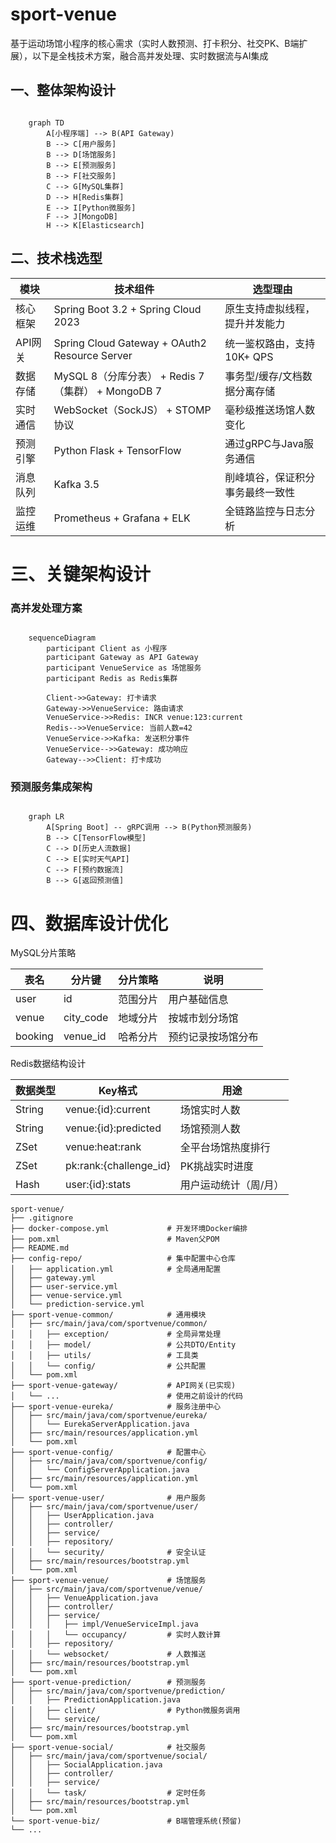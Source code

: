 # sport-venue
基于运动场馆小程序的核心需求（实时人数预测、打卡积分、社交PK、B端扩展），以下是全栈技术方案，融合高并发处理、实时数据流与AI集成


## 一、整体架构设计
```mermaid

    graph TD
        A[小程序端] --> B(API Gateway)
        B --> C[用户服务]
        B --> D[场馆服务]
        B --> E[预测服务]
        B --> F[社交服务]
        C --> G[MySQL集群]
        D --> H[Redis集群]
        E --> I[Python微服务]
        F --> J[MongoDB]
        H --> K[Elasticsearch]
```

## 二、技术栈选型
| 模块	 | 技术组件                                          |选型理由|
|----|----|----|
| 核心框架	 | Spring Boot 3.2 + Spring Cloud 2023	          | 原生支持虚拟线程，提升并发能力 |
| API网关	 | Spring Cloud Gateway + OAuth2 Resource Server | 	统一鉴权路由，支持10K+ QPS |
| 数据存储	 | MySQL 8（分库分表） + Redis 7（集群） + MongoDB 7       | 	事务型/缓存/文档数据分离存储|
| 实时通信	 | WebSocket（SockJS） + STOMP协议	                  | 毫秒级推送场馆人数变化|
| 预测引擎	 | Python Flask + TensorFlow	                    | 通过gRPC与Java服务通信|
| 消息队列	 | Kafka 3.5	                                    | 削峰填谷，保证积分事务最终一致性|
| 监控运维	 | Prometheus + Grafana + ELK	                   | 全链路监控与日志分析|

# 三、关键架构设计
### 高并发处理方案
```mermaid

    sequenceDiagram
        participant Client as 小程序
        participant Gateway as API Gateway
        participant VenueService as 场馆服务
        participant Redis as Redis集群
    
        Client->>Gateway: 打卡请求
        Gateway->>VenueService: 路由请求
        VenueService->>Redis: INCR venue:123:current
        Redis-->>VenueService: 当前人数=42
        VenueService->>Kafka: 发送积分事件
        VenueService-->>Gateway: 成功响应
        Gateway-->>Client: 打卡成功
```
### 预测服务集成架构
```mermaid

    graph LR
        A[Spring Boot] -- gRPC调用 --> B(Python预测服务)
        B --> C[TensorFlow模型]
        C --> D[历史人流数据]
        C --> E[实时天气API]
        C --> F[预约数据流]
        B --> G[返回预测值]
```
# 四、数据库设计优化
MySQL分片策略

   |表名	|分片键	|分片策略|说明|
   |----|----|----|----|
   |user	|id	|范围分片	|用户基础信息|
   |venue	|city_code	|地域分片	|按城市划分场馆|
   |booking	|venue_id	|哈希分片	|预约记录按场馆分布| 
Redis数据结构设计

   |数据类型	|Key格式	|用途| 
   |----|----|----|
   |String	|venue:{id}:current	|场馆实时人数|
   |String	|venue:{id}:predicted	|场馆预测人数|
   |ZSet	|venue:heat:rank	|全平台场馆热度排行|
   |ZSet	|pk:rank:{challenge_id}	|PK挑战实时进度|
   |Hash	|user:{id}:stats	|用户运动统计（周/月）|


```
sport-venue/
├── .gitignore
├── docker-compose.yml             # 开发环境Docker编排
├── pom.xml                        # Maven父POM
├── README.md
├── config-repo/                   # 集中配置中心仓库
│   ├── application.yml            # 全局通用配置
│   ├── gateway.yml
│   ├── user-service.yml
│   ├── venue-service.yml
│   └── prediction-service.yml
├── sport-venue-common/            # 通用模块
│   ├── src/main/java/com/sportvenue/common/
│   │   ├── exception/             # 全局异常处理
│   │   ├── model/                 # 公共DTO/Entity
│   │   ├── utils/                 # 工具类
│   │   └── config/                # 公共配置
│   └── pom.xml
├── sport-venue-gateway/           # API网关(已实现)
│   └── ...                        # 使用之前设计的代码
├── sport-venue-eureka/            # 服务注册中心
│   ├── src/main/java/com/sportvenue/eureka/
│   │   └── EurekaServerApplication.java
│   ├── src/main/resources/application.yml
│   └── pom.xml
├── sport-venue-config/            # 配置中心
│   ├── src/main/java/com/sportvenue/config/
│   │   └── ConfigServerApplication.java
│   ├── src/main/resources/application.yml
│   └── pom.xml
├── sport-venue-user/              # 用户服务
│   ├── src/main/java/com/sportvenue/user/
│   │   ├── UserApplication.java
│   │   ├── controller/
│   │   ├── service/
│   │   ├── repository/
│   │   └── security/              # 安全认证
│   ├── src/main/resources/bootstrap.yml
│   └── pom.xml
├── sport-venue-venue/             # 场馆服务
│   ├── src/main/java/com/sportvenue/venue/
│   │   ├── VenueApplication.java
│   │   ├── controller/
│   │   ├── service/
│   │   │   ├── impl/VenueServiceImpl.java
│   │   │   └── occupancy/         # 实时人数计算
│   │   ├── repository/
│   │   └── websocket/             # 人数推送
│   ├── src/main/resources/bootstrap.yml
│   └── pom.xml
├── sport-venue-prediction/        # 预测服务
│   ├── src/main/java/com/sportvenue/prediction/
│   │   ├── PredictionApplication.java
│   │   ├── client/                # Python微服务调用
│   │   └── service/
│   ├── src/main/resources/bootstrap.yml
│   └── pom.xml
├── sport-venue-social/            # 社交服务
│   ├── src/main/java/com/sportvenue/social/
│   │   ├── SocialApplication.java
│   │   ├── controller/
│   │   ├── service/
│   │   └── task/                  # 定时任务
│   ├── src/main/resources/bootstrap.yml
│   └── pom.xml
└── sport-venue-biz/               # B端管理系统(预留)
└── ...
```
